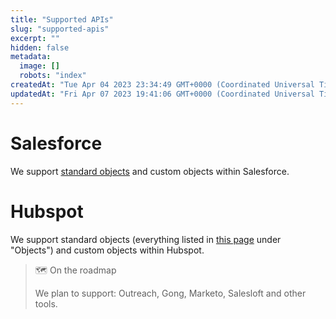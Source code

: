 ```yaml
---
title: "Supported APIs"
slug: "supported-apis"
excerpt: ""
hidden: false
metadata: 
  image: []
  robots: "index"
createdAt: "Tue Apr 04 2023 23:34:49 GMT+0000 (Coordinated Universal Time)"
updatedAt: "Fri Apr 07 2023 19:41:06 GMT+0000 (Coordinated Universal Time)"
---
```

# Salesforce

We support [standard objects](https://developer.salesforce.com/docs/atlas.en-us.object_reference.meta/object_reference/sforce_api_objects_list.htm) and custom objects within Salesforce.

# Hubspot

We support standard objects (everything listed in [this page](https://developers.hubspot.com/docs/api/crm/understanding-the-crm) under "Objects") and custom objects within Hubspot.

> 🗺️ On the roadmap
> 
> We plan to support: Outreach, Gong, Marketo, Salesloft and other tools.
